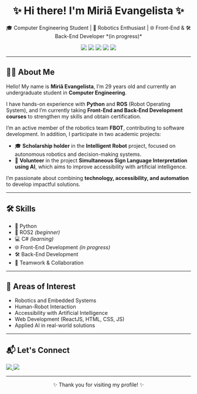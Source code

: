 <h1 align="center">✨ Hi there! I'm Miriã Evangelista ✨</h1>

<p align="center">
  🎓 Computer Engineering Student | 🤖 Robotics Enthusiast | 🌐 Front-End & 🛠️ Back-End Developer *(in progress)*
</p>

<p align="center">
  <img src="https://img.shields.io/badge/Python-3670A0?style=for-the-badge&logo=python&logoColor=white"/>
  <img src="https://img.shields.io/badge/ROS-22314E?style=for-the-badge&logo=ros&logoColor=white"/>
  <img src="https://img.shields.io/badge/C%23-239120?style=for-the-badge&logo=c-sharp&logoColor=white"/>
  <img src="https://img.shields.io/badge/Front--End-FF6F61?style=for-the-badge&logo=html5&logoColor=white"/>
  <img src="https://img.shields.io/badge/Back--End-6E57E0?style=for-the-badge&logo=node.js&logoColor=white"/>
</p>

---

## 🙋‍♀️ About Me

Hello! My name is **Miriã Evangelista**, I’m 29 years old and currently an undergraduate student in **Computer Engineering**.

I have hands-on experience with **Python** and **ROS** (Robot Operating System), and I’m currently taking **Front-End and Back-End Development courses** to strengthen my skills and obtain certification.

I’m an active member of the robotics team **FBOT**, contributing to software development. In addition, I participate in two academic projects:

- 🎓 **Scholarship holder** in the **Intelligent Robot** project, focused on autonomous robotics and decision-making systems.
- 🤝 **Volunteer** in the project **Simultaneous Sign Language Interpretation using AI**, which aims to improve accessibility with artificial intelligence.

I’m passionate about combining **technology, accessibility, and automation** to develop impactful solutions.

---

## 🛠️ Skills

- 🐍 Python  
- 🤖 ROS2 *(beginner)*  
- 💻 C# *(learning)*  
- 🌐 Front-End Development *(in progress)*  
- 🛠️ Back-End Development 
- 👥 Teamwork & Collaboration  

---

## 🎯 Areas of Interest

- Robotics and Embedded Systems  
- Human-Robot Interaction  
- Accessibility with Artificial Intelligence  
- Web Development (ReactJS, HTML, CSS, JS)  
- Applied AI in real-world solutions  

---

## 📬 Let's Connect

<p>
  <a href="https://www.linkedin.com/in/miri%C3%A3-evangelista/" target="_blank">
    <img src="https://img.shields.io/badge/LinkedIn-blue?style=for-the-badge&logo=linkedin&logoColor=white"/>
  </a>
  <a href="mailto:evangelista@furg.br">
    <img src="https://img.shields.io/badge/Gmail-D14836?style=for-the-badge&logo=gmail&logoColor=white"/>
  </a>
</p>

---

<p align="center">✨ Thank you for visiting my profile! ✨</p>
